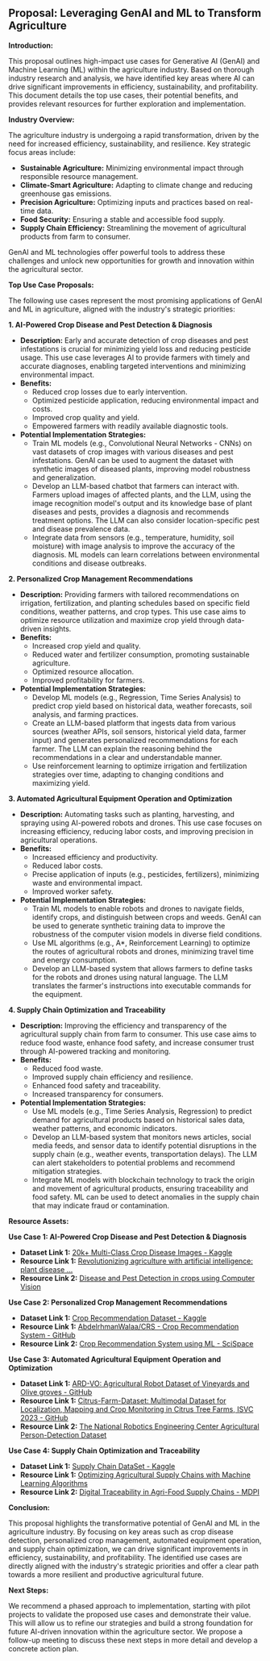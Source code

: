## Proposal: Leveraging GenAI and ML to Transform Agriculture

**Introduction:**

This proposal outlines high-impact use cases for Generative AI (GenAI) and Machine Learning (ML) within the agriculture industry. Based on thorough industry research and analysis, we have identified key areas where AI can drive significant improvements in efficiency, sustainability, and profitability. This document details the top use cases, their potential benefits, and provides relevant resources for further exploration and implementation.

**Industry Overview:**

The agriculture industry is undergoing a rapid transformation, driven by the need for increased efficiency, sustainability, and resilience. Key strategic focus areas include:

*   **Sustainable Agriculture:** Minimizing environmental impact through responsible resource management.
*   **Climate-Smart Agriculture:** Adapting to climate change and reducing greenhouse gas emissions.
*   **Precision Agriculture:** Optimizing inputs and practices based on real-time data.
*   **Food Security:** Ensuring a stable and accessible food supply.
*   **Supply Chain Efficiency:** Streamlining the movement of agricultural products from farm to consumer.

GenAI and ML technologies offer powerful tools to address these challenges and unlock new opportunities for growth and innovation within the agricultural sector.

**Top Use Case Proposals:**

The following use cases represent the most promising applications of GenAI and ML in agriculture, aligned with the industry's strategic priorities:

**1. AI-Powered Crop Disease and Pest Detection & Diagnosis**

*   **Description:** Early and accurate detection of crop diseases and pest infestations is crucial for minimizing yield loss and reducing pesticide usage. This use case leverages AI to provide farmers with timely and accurate diagnoses, enabling targeted interventions and minimizing environmental impact.
*   **Benefits:**
    *   Reduced crop losses due to early intervention.
    *   Optimized pesticide application, reducing environmental impact and costs.
    *   Improved crop quality and yield.
    *   Empowered farmers with readily available diagnostic tools.
*   **Potential Implementation Strategies:**
    *   Train ML models (e.g., Convolutional Neural Networks - CNNs) on vast datasets of crop images with various diseases and pest infestations. GenAI can be used to augment the dataset with synthetic images of diseased plants, improving model robustness and generalization.
    *   Develop an LLM-based chatbot that farmers can interact with. Farmers upload images of affected plants, and the LLM, using the image recognition model's output and its knowledge base of plant diseases and pests, provides a diagnosis and recommends treatment options. The LLM can also consider location-specific pest and disease prevalence data.
    *   Integrate data from sensors (e.g., temperature, humidity, soil moisture) with image analysis to improve the accuracy of the diagnosis. ML models can learn correlations between environmental conditions and disease outbreaks.

**2. Personalized Crop Management Recommendations**

*   **Description:** Providing farmers with tailored recommendations on irrigation, fertilization, and planting schedules based on specific field conditions, weather patterns, and crop types. This use case aims to optimize resource utilization and maximize crop yield through data-driven insights.
*   **Benefits:**
    *   Increased crop yield and quality.
    *   Reduced water and fertilizer consumption, promoting sustainable agriculture.
    *   Optimized resource allocation.
    *   Improved profitability for farmers.
*   **Potential Implementation Strategies:**
    *   Develop ML models (e.g., Regression, Time Series Analysis) to predict crop yield based on historical data, weather forecasts, soil analysis, and farming practices.
    *   Create an LLM-based platform that ingests data from various sources (weather APIs, soil sensors, historical yield data, farmer input) and generates personalized recommendations for each farmer. The LLM can explain the reasoning behind the recommendations in a clear and understandable manner.
    *   Use reinforcement learning to optimize irrigation and fertilization strategies over time, adapting to changing conditions and maximizing yield.

**3. Automated Agricultural Equipment Operation and Optimization**

*   **Description:** Automating tasks such as planting, harvesting, and spraying using AI-powered robots and drones. This use case focuses on increasing efficiency, reducing labor costs, and improving precision in agricultural operations.
*   **Benefits:**
    *   Increased efficiency and productivity.
    *   Reduced labor costs.
    *   Precise application of inputs (e.g., pesticides, fertilizers), minimizing waste and environmental impact.
    *   Improved worker safety.
*   **Potential Implementation Strategies:**
    *   Train ML models to enable robots and drones to navigate fields, identify crops, and distinguish between crops and weeds. GenAI can be used to generate synthetic training data to improve the robustness of the computer vision models in diverse field conditions.
    *   Use ML algorithms (e.g., A*, Reinforcement Learning) to optimize the routes of agricultural robots and drones, minimizing travel time and energy consumption.
    *   Develop an LLM-based system that allows farmers to define tasks for the robots and drones using natural language. The LLM translates the farmer's instructions into executable commands for the equipment.

**4. Supply Chain Optimization and Traceability**

*   **Description:** Improving the efficiency and transparency of the agricultural supply chain from farm to consumer. This use case aims to reduce food waste, enhance food safety, and increase consumer trust through AI-powered tracking and monitoring.
*   **Benefits:**
    *   Reduced food waste.
    *   Improved supply chain efficiency and resilience.
    *   Enhanced food safety and traceability.
    *   Increased transparency for consumers.
*   **Potential Implementation Strategies:**
    *   Use ML models (e.g., Time Series Analysis, Regression) to predict demand for agricultural products based on historical sales data, weather patterns, and economic indicators.
    *   Develop an LLM-based system that monitors news articles, social media feeds, and sensor data to identify potential disruptions in the supply chain (e.g., weather events, transportation delays). The LLM can alert stakeholders to potential problems and recommend mitigation strategies.
    *   Integrate ML models with blockchain technology to track the origin and movement of agricultural products, ensuring traceability and food safety. ML can be used to detect anomalies in the supply chain that may indicate fraud or contamination.

**Resource Assets:**

**Use Case 1: AI-Powered Crop Disease and Pest Detection & Diagnosis**

*   **Dataset Link 1:** [20k+ Multi-Class Crop Disease Images - Kaggle](https://www.kaggle.com/datasets/jawadali1045/20k-multi-class-crop-disease-images)
*   **Resource Link 1:** [Revolutionizing agriculture with artificial intelligence: plant disease ...](https://pmc.ncbi.nlm.nih.gov/articles/PMC10965613/)
*   **Resource Link 2:** [Disease and Pest Detection in crops using Computer Vision](https://www.researchgate.net/publication/376861770_Disease_and_Pest_Detection_in_crops_using_Computer_Vision_A_Comprehensive_Study)

**Use Case 2: Personalized Crop Management Recommendations**

*   **Dataset Link 1:** [Crop Recommendation Dataset - Kaggle](https://www.kaggle.com/datasets/atharvaingle/crop-recommendation-dataset)
*   **Resource Link 1:** [AbdelrhmanWalaa/CRS - Crop Recommendation System - GitHub](https://github.com/AbdelrhmanWalaa/CRS)
*   **Resource Link 2:** [Crop Recommendation System using ML - SciSpace](https://scispace.com/pdf/crop-recommendation-system-using-ml-39emzikn.pdf)

**Use Case 3: Automated Agricultural Equipment Operation and Optimization**

*   **Dataset Link 1:** [ARD-VO: Agricultural Robot Dataset of Vineyards and Olive groves - GitHub](https://github.com/isarlab-department-engineering/ARDVO)
*   **Resource Link 1:** [Citrus-Farm-Dataset: Multimodal Dataset for Localization, Mapping and Crop Monitoring in Citrus Tree Farms, ISVC 2023 - GitHub](https://github.com/UCR-Robotics/Citrus-Farm-Dataset)
*   **Resource Link 2:** [The National Robotics Engineering Center Agricultural Person-Detection Dataset](https://agdatacommons.nal.usda.gov/articles/dataset/The_National_Robotics_Engineering_Center_Agricultural_Person-Detection_Dataset/24661704)

**Use Case 4: Supply Chain Optimization and Traceability**

*   **Dataset Link 1:** [Supply Chain DataSet - Kaggle](https://www.kaggle.com/datasets/amirmotefaker/supply-chain-dataset)
*   **Resource Link 1:** [Optimizing Agricultural Supply Chains with Machine Learning Algorithms](https://www.researchgate.net/publication/378846351_Optimizing_Agricultural_Supply_Chains_with_Machine_Learning_Algorithms)
*   **Resource Link 2:** [Digital Traceability in Agri-Food Supply Chains - MDPI](https://www.mdpi.com/2304-8158/13/7/1075)

**Conclusion:**

This proposal highlights the transformative potential of GenAI and ML in the agriculture industry. By focusing on key areas such as crop disease detection, personalized crop management, automated equipment operation, and supply chain optimization, we can drive significant improvements in efficiency, sustainability, and profitability. The identified use cases are directly aligned with the industry's strategic priorities and offer a clear path towards a more resilient and productive agricultural future.

**Next Steps:**

We recommend a phased approach to implementation, starting with pilot projects to validate the proposed use cases and demonstrate their value. This will allow us to refine our strategies and build a strong foundation for future AI-driven innovation within the agriculture sector. We propose a follow-up meeting to discuss these next steps in more detail and develop a concrete action plan.